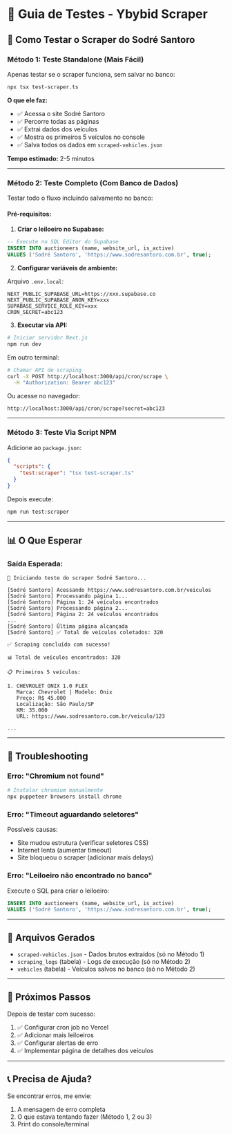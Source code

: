 # 🧪 Guia de Testes - Ybybid Scraper

## 🎯 Como Testar o Scraper do Sodré Santoro

### **Método 1: Teste Standalone (Mais Fácil)**

Apenas testar se o scraper funciona, sem salvar no banco:

```bash
npx tsx test-scraper.ts
```

**O que ele faz:**
- ✅ Acessa o site Sodré Santoro
- ✅ Percorre todas as páginas
- ✅ Extrai dados dos veículos
- ✅ Mostra os primeiros 5 veículos no console
- ✅ Salva todos os dados em `scraped-vehicles.json`

**Tempo estimado:** 2-5 minutos

---

### **Método 2: Teste Completo (Com Banco de Dados)**

Testar todo o fluxo incluindo salvamento no banco:

#### **Pré-requisitos:**

1. **Criar o leiloeiro no Supabase:**

```sql
-- Execute no SQL Editor do Supabase
INSERT INTO auctioneers (name, website_url, is_active)
VALUES ('Sodré Santoro', 'https://www.sodresantoro.com.br', true);
```

2. **Configurar variáveis de ambiente:**

Arquivo `.env.local`:

```env
NEXT_PUBLIC_SUPABASE_URL=https://xxx.supabase.co
NEXT_PUBLIC_SUPABASE_ANON_KEY=xxx
SUPABASE_SERVICE_ROLE_KEY=xxx
CRON_SECRET=abc123
```

3. **Executar via API:**

```bash
# Iniciar servidor Next.js
npm run dev
```

Em outro terminal:

```bash
# Chamar API de scraping
curl -X POST http://localhost:3000/api/cron/scrape \
  -H "Authorization: Bearer abc123"
```

Ou acesse no navegador:
```
http://localhost:3000/api/cron/scrape?secret=abc123
```

---

### **Método 3: Teste Via Script NPM**

Adicione ao `package.json`:

```json
{
  "scripts": {
    "test:scraper": "tsx test-scraper.ts"
  }
}
```

Depois execute:

```bash
npm run test:scraper
```

---

## 📊 O Que Esperar

### **Saída Esperada:**

```
🚀 Iniciando teste do scraper Sodré Santoro...

[Sodré Santoro] Acessando https://www.sodresantoro.com.br/veiculos
[Sodré Santoro] Processando página 1...
[Sodré Santoro] Página 1: 24 veículos encontrados
[Sodré Santoro] Processando página 2...
[Sodré Santoro] Página 2: 24 veículos encontrados
...
[Sodré Santoro] Última página alcançada
[Sodré Santoro] ✅ Total de veículos coletados: 320

✅ Scraping concluído com sucesso!

📊 Total de veículos encontrados: 320

📋 Primeiros 5 veículos:

1. CHEVROLET ONIX 1.0 FLEX
   Marca: Chevrolet | Modelo: Onix
   Preço: R$ 45.000
   Localização: São Paulo/SP
   KM: 35.000
   URL: https://www.sodresantoro.com.br/veiculo/123

...
```

---

## 🐛 Troubleshooting

### **Erro: "Chromium not found"**

```bash
# Instalar chromium manualmente
npx puppeteer browsers install chrome
```

### **Erro: "Timeout aguardando seletores"**

Possíveis causas:
- Site mudou estrutura (verificar seletores CSS)
- Internet lenta (aumentar timeout)
- Site bloqueou o scraper (adicionar mais delays)

### **Erro: "Leiloeiro não encontrado no banco"**

Execute o SQL para criar o leiloeiro:

```sql
INSERT INTO auctioneers (name, website_url, is_active)
VALUES ('Sodré Santoro', 'https://www.sodresantoro.com.br', true);
```

---

## 📁 Arquivos Gerados

- `scraped-vehicles.json` - Dados brutos extraídos (só no Método 1)
- `scraping_logs` (tabela) - Logs de execução (só no Método 2)
- `vehicles` (tabela) - Veículos salvos no banco (só no Método 2)

---

## 🎯 Próximos Passos

Depois de testar com sucesso:

1. ✅ Configurar cron job no Vercel
2. ✅ Adicionar mais leiloeiros
3. ✅ Configurar alertas de erro
4. ✅ Implementar página de detalhes dos veículos

---

## 📞 Precisa de Ajuda?

Se encontrar erros, me envie:
1. A mensagem de erro completa
2. O que estava tentando fazer (Método 1, 2 ou 3)
3. Print do console/terminal

